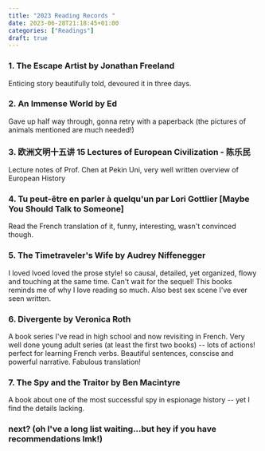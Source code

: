 ```yaml
---
title: "2023 Reading Records "
date: 2023-06-28T21:18:45+01:00
categories: ["Readings"]
draft: true
---
```


### 1. The Escape Artist by Jonathan Freeland
Enticing story beautifully told, devoured it in three days. 

### 2. An Immense World by Ed 
Gave up half way through, gonna retry with a paperback (the pictures of animals mentioned are much needed!)

### 3. 欧洲文明十五讲 15 Lectures of European Civilization - 陈乐民
Lecture notes of Prof. Chen at Pekin Uni, very well written overview of European History

### 4. Tu peut-être en parler à quelqu'un par Lori Gottlier [Maybe You Should Talk to Someone]
Read the French translation of it, funny, interesting, wasn't convinced though. 

### 5. The Timetraveler's Wife by Audrey Niffenegger
I loved lvoed loved the prose style! so causal, detailed, yet organized, flowy and touching at the same time. Can't wait for the sequel! This books reminds me of why I love reading so much. Also best sex scene I've ever seen written. 

### 6. Divergente by Veronica Roth
A book series I've read in high school and now revisiting in French. Very well done young adult series (at least the first two books) -- lots of actions! perfect for learning French verbs. Beautiful sentences, conscise and powerful narrative. Fabulous translation! 

### 7. The Spy and the Traitor by Ben Macintyre
A book about one of the most successful spy in espionage history -- yet I find the details lacking.

### next? (oh I've a long list waiting...but hey if you have recommendations lmk!)


